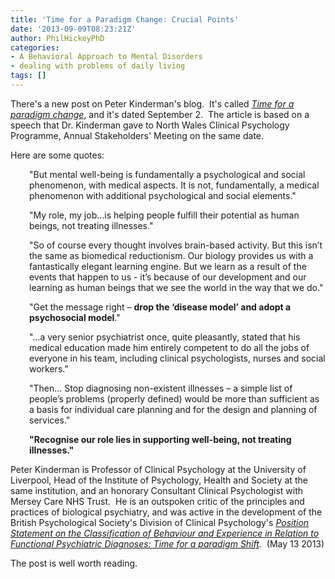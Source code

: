 ```yaml
---
title: 'Time for a Paradigm Change: Crucial Points'
date: '2013-09-09T08:23:21Z'
author: PhilHickeyPhD
categories:
- A Behavioral Approach to Mental Disorders
- dealing with problems of daily living
tags: []
---
```


There's a new post on Peter Kinderman's blog.  It's called <a href="http://peterkinderman.blogspot.com/2013/09/time-for-paradigm-change.html"><i>Time for a paradigm change</i></a>, and it's dated September 2.  The article is based on a speech that Dr. Kinderman gave to North Wales Clinical Psychology Programme, Annual Stakeholders' Meeting on the same date.

Here are some quotes:
<p style="padding-left: 30px;">"But mental well-being is fundamentally a psychological and social phenomenon, with medical aspects. It is not, fundamentally, a medical phenomenon with additional psychological and social elements."</p>
<p style="padding-left: 30px;">"My role, my job…is helping people fulfill their potential as human beings, not treating illnesses."</p>
<p style="padding-left: 30px;">"So of course every thought involves brain-based activity. But this isn’t the same as biomedical reductionism. Our biology provides us with a fantastically elegant learning engine. But we learn as a result of the events that happen to us - it’s because of our development and our learning as human beings that we see the world in the way that we do."</p>
<p style="padding-left: 30px;">"Get the message right – <strong>drop the ‘disease model’ and adopt a psychosocial model</strong>."</p>
<p style="padding-left: 30px;">"…a very senior psychiatrist once, quite pleasantly, stated that his medical education made him entirely competent to do all the jobs of everyone in his team, including clinical psychologists, nurses and social workers."</p>
<p style="padding-left: 30px;">"Then... Stop diagnosing non-existent illnesses – a simple list of people’s problems (properly defined) would be more than sufficient as a basis for individual care planning and for the design and planning of services."</p>
<p style="padding-left: 30px;"><strong>"Recognise our role lies in supporting well-being, not treating illnesses."</strong></p>
Peter Kinderman is Professor of Clinical Psychology at the University of Liverpool, Head of the Institute of Psychology, Health and Society at the same institution, and an honorary Consultant Clinical Psychologist with Mersey Care NHS Trust.  He is an outspoken critic of the principles and practices of biological psychiatry, and was active in the development of the British Psychological Society's Division of Clinical Psychology's <i><a href="http://www.madinamerica.com/wp-content/uploads/2013/05/DCP-Position-Statement-on-Classification.pdf">Position Statement on the Classification of Behaviour and Experience in Relation to Functional Psychiatric Diagnoses: Time for a paradigm Shift</a>.  </i>(May 13 2013)

The post is well worth reading.